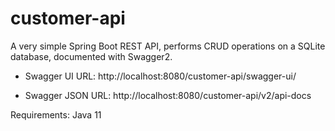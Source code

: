 # customer-api

A very simple Spring Boot REST API, performs CRUD operations on a SQLite database, documented with Swagger2.

* Swagger UI URL: http://localhost:8080/customer-api/swagger-ui/

* Swagger JSON URL: http://localhost:8080/customer-api/v2/api-docs

Requirements: Java 11
